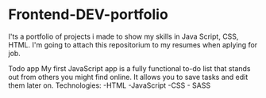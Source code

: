 # Frontend-DEV-portfolio
I'ts a portfolio of projects i made to show my skills in Java Script, CSS, HTML. I'm going to attach this repositorium to my resumes when aplying for job.

Todo app
My first JavaScript app is a fully functional to-do list that stands out from others you might find online. It allows you to save tasks and edit them later on.
Technologies:
-HTML
-JavaScript
-CSS - SASS
